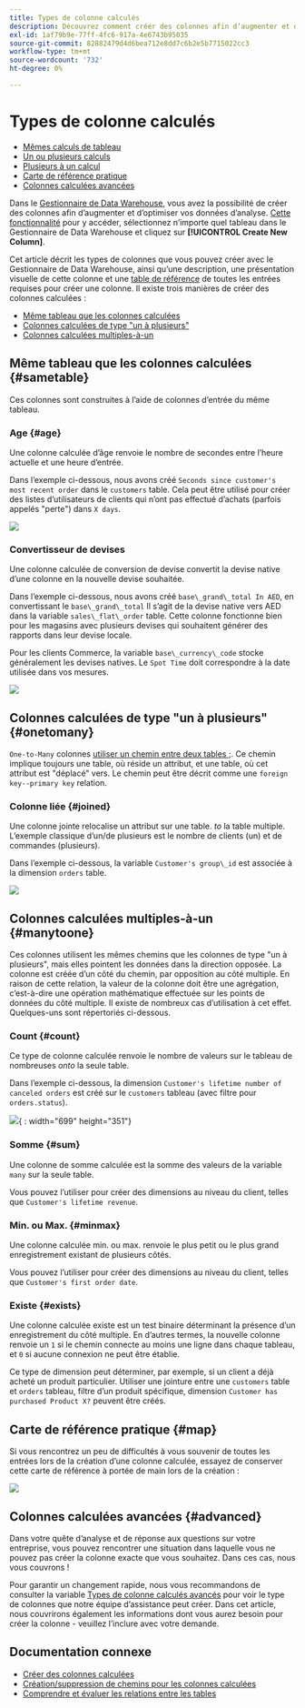 ```yaml
---
title: Types de colonne calculés
description: Découvrez comment créer des colonnes afin d’augmenter et d’optimiser vos données d’analyse.
exl-id: 1af79b9e-77ff-4fc6-917a-4e6743b95035
source-git-commit: 82882479d4d6bea712e8dd7c6b2e5b7715022cc3
workflow-type: tm+mt
source-wordcount: '732'
ht-degree: 0%

---
```


# Types de colonne calculés

* [Mêmes calculs de tableau](#sametable)
* [Un ou plusieurs calculs](#onetomany)
* [Plusieurs à un calcul](#manytoone)
* [Carte de référence pratique](#map)
* [Colonnes calculées avancées](#advanced)

Dans le [Gestionnaire de Data Warehouse](../data-warehouse-mgr/tour-dwm.md), vous avez la possibilité de créer des colonnes afin d’augmenter et d’optimiser vos données d’analyse. [Cette fonctionnalité](../data-warehouse-mgr/creating-calculated-columns.md) pour y accéder, sélectionnez n’importe quel tableau dans le Gestionnaire de Data Warehouse et cliquez sur **[!UICONTROL Create New Column]**.

Cet article décrit les types de colonnes que vous pouvez créer avec le Gestionnaire de Data Warehouse, ainsi qu’une description, une présentation visuelle de cette colonne et une [table de référence](#map) de toutes les entrées requises pour créer une colonne. Il existe trois manières de créer des colonnes calculées :

* [Même tableau que les colonnes calculées](#sametable)
* [Colonnes calculées de type &quot;un à plusieurs&quot;](#onetomany)
* [Colonnes calculées multiples-à-un](#manytoone)

## Même tableau que les colonnes calculées {#sametable}

Ces colonnes sont construites à l’aide de colonnes d’entrée du même tableau.

### Age {#age}

Une colonne calculée d’âge renvoie le nombre de secondes entre l’heure actuelle et une heure d’entrée.

Dans l’exemple ci-dessous, nous avons créé `Seconds since customer's most recent order` dans le `customers` table. Cela peut être utilisé pour créer des listes d’utilisateurs de clients qui n’ont pas effectué d’achats (parfois appelés &quot;perte&quot;) dans `X days`.

![](../../assets/age.gif)

### Convertisseur de devises

Une colonne calculée de conversion de devise convertit la devise native d’une colonne en la nouvelle devise souhaitée.

Dans l’exemple ci-dessous, nous avons créé `base\_grand\_total In AED`, en convertissant le `base\_grand\_total` Il s’agit de la devise native vers AED dans la variable `sales\_flat\_order` table. Cette colonne fonctionne bien pour les magasins avec plusieurs devises qui souhaitent générer des rapports dans leur devise locale.

Pour les clients Commerce, la variable `base\_currency\_code` stocke généralement les devises natives. Le `Spot Time` doit correspondre à la date utilisée dans vos mesures.

![](../../assets/currency_converter.png)

## Colonnes calculées de type &quot;un à plusieurs&quot; {#onetomany}

`One-to-Many` colonnes [utiliser un chemin entre deux tables ;](../../data-analyst/data-warehouse-mgr/create-paths-calc-columns.md). Ce chemin implique toujours une table, où réside un attribut, et une table, où cet attribut est &quot;déplacé&quot; vers. Le chemin peut être décrit comme une `foreign key--primary key` relation.

### Colonne liée {#joined}

Une colonne jointe relocalise un attribut sur une table. *to* la table multiple. L’exemple classique d’un/de plusieurs est le nombre de clients (un) et de commandes (plusieurs).

Dans l’exemple ci-dessous, la variable `Customer's group\_id` est associée à la dimension `orders` table.

![](../../assets/joined_column.gif)

## Colonnes calculées multiples-à-un {#manytoone}

Ces colonnes utilisent les mêmes chemins que les colonnes de type &quot;un à plusieurs&quot;, mais elles pointent les données dans la direction opposée. La colonne est créée d’un côté du chemin, par opposition au côté multiple. En raison de cette relation, la valeur de la colonne doit être une agrégation, c’est-à-dire une opération mathématique effectuée sur les points de données du côté multiple. Il existe de nombreux cas d’utilisation à cet effet. Quelques-uns sont répertoriés ci-dessous.

### Count {#count}

Ce type de colonne calculée renvoie le nombre de valeurs sur le tableau de nombreuses *onto* la seule table.

Dans l’exemple ci-dessous, la dimension `Customer's lifetime number of canceled orders` est créé sur le `customers` tableau (avec filtre pour `orders.status`).

![](../../assets/many_to_one.gif){ : width=&quot;699&quot; height=&quot;351&quot;}

### Somme {#sum}

Une colonne de somme calculée est la somme des valeurs de la variable `many` sur la seule table.

Vous pouvez l’utiliser pour créer des dimensions au niveau du client, telles que `Customer's lifetime revenue`.

### Min. ou Max. {#minmax}

Une colonne calculée min. ou max. renvoie le plus petit ou le plus grand enregistrement existant de plusieurs côtés.

Vous pouvez l’utiliser pour créer des dimensions au niveau du client, telles que `Customer's first order date`.

### Existe {#exists}

Une colonne calculée existe est un test binaire déterminant la présence d’un enregistrement du côté multiple. En d’autres termes, la nouvelle colonne renvoie un `1` si le chemin connecte au moins une ligne dans chaque tableau, et `0` si aucune connexion ne peut être établie.

Ce type de dimension peut déterminer, par exemple, si un client a déjà acheté un produit particulier. Utiliser une jointure entre une `customers` table et `orders` tableau, filtre d’un produit spécifique, dimension `Customer has purchased Product X?` peuvent être créés.

## Carte de référence pratique {#map}

Si vous rencontrez un peu de difficultés à vous souvenir de toutes les entrées lors de la création d’une colonne calculée, essayez de conserver cette carte de référence à portée de main lors de la création :

![](../../assets/merged_reference_map.png)

## Colonnes calculées avancées {#advanced}

Dans votre quête d’analyse et de réponse aux questions sur votre entreprise, vous pouvez rencontrer une situation dans laquelle vous ne pouvez pas créer la colonne exacte que vous souhaitez. Dans ces cas, nous vous couvrons !

Pour garantir un changement rapide, nous vous recommandons de consulter la variable [Types de colonne calculés avancés](../../data-analyst/data-warehouse-mgr/adv-calc-columns.md) pour voir le type de colonnes que notre équipe d’assistance peut créer. Dans cet article, nous couvrirons également les informations dont vous aurez besoin pour créer la colonne - veuillez l’inclure avec votre demande.

## Documentation connexe

* [Créer des colonnes calculées](../../data-analyst/data-warehouse-mgr/creating-calculated-columns.md)
* [Création/suppression de chemins pour les colonnes calculées](../../data-analyst/data-warehouse-mgr/create-paths-calc-columns.md)
* [Comprendre et évaluer les relations entre les tables](../../data-analyst/data-warehouse-mgr/table-relationships.md)
